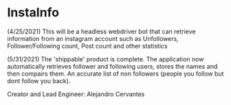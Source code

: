 # InstaInfo


(4/25/2021) This will be a headless webdriver bot that can retrieve information from an instagram account such as Unfollowers, Follower/Following count, Post count and other statistics

(5/31/2021) The 'shippable' product is complete. The application now automatically retrieves follower and following users, stores the names and then compairs them. An accurate list of non followers (people you follow but dont follow you back).

Creator and Lead Engineer: Alejandro Cervantes
